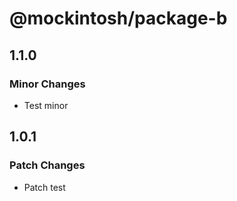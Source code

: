 # @mockintosh/package-b

## 1.1.0

### Minor Changes

- Test minor

## 1.0.1

### Patch Changes

- Patch test
